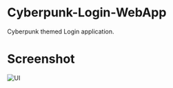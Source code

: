 # Cyberpunk-Login-WebApp
Cyberpunk themed Login application. 

# Screenshot
![UI](https://i.postimg.cc/WbFj6fky/cyberpunk.png)
